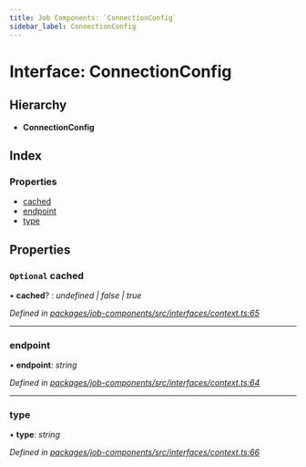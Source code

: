 ```yaml
---
title: Job Components: `ConnectionConfig`
sidebar_label: ConnectionConfig
---
```


# Interface: ConnectionConfig

## Hierarchy

* **ConnectionConfig**

## Index

### Properties

* [cached](connectionconfig.md#optional-cached)
* [endpoint](connectionconfig.md#endpoint)
* [type](connectionconfig.md#type)

## Properties

### `Optional` cached

• **cached**? : *undefined | false | true*

*Defined in [packages/job-components/src/interfaces/context.ts:65](https://github.com/terascope/teraslice/blob/653cf7530/packages/job-components/src/interfaces/context.ts#L65)*

___

###  endpoint

• **endpoint**: *string*

*Defined in [packages/job-components/src/interfaces/context.ts:64](https://github.com/terascope/teraslice/blob/653cf7530/packages/job-components/src/interfaces/context.ts#L64)*

___

###  type

• **type**: *string*

*Defined in [packages/job-components/src/interfaces/context.ts:66](https://github.com/terascope/teraslice/blob/653cf7530/packages/job-components/src/interfaces/context.ts#L66)*
